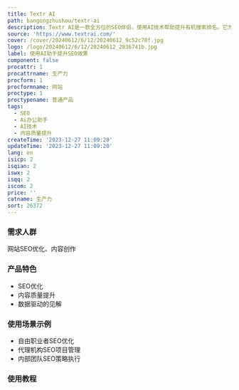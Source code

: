 ```yaml
---
title: Textr AI
path: bangongzhushou/textr-ai
description: Textr AI是一款全方位的SEO伴侣，使用AI技术帮助提升有机搜索排名。它为自由职业者、代理机构和内部团队提供数据驱动的见解，以改善SEO和排名。
source: 'https://www.textrai.com/'
cover: /cover/20240612/6/12/20240612_9c52c70f.jpg
logo: /logo/20240612/6/12/20240612_2836741b.jpg
label: 使用AI助手提升SEO效果
component: false
procattr: 1
procattrname: 生产力
procform: 1
procformname: 网站
proctype: 1
proctypename: 普通产品
tags:
  - SEO
  - Ai办公助手
  - AI技术
  - 内容质量提升
createTime: '2023-12-27 11:09:20'
updateTime: '2023-12-27 11:09:20'
lang: en
isicp: 2
isqian: 2
iswx: 2
isqq: 2
iscom: 2
price: ''
catname: 生产力
sort: 26372
---
```




### 需求人群
网站SEO优化、内容创作

### 产品特色
- SEO优化
- 内容质量提升
- 数据驱动的见解

### 使用场景示例
- 自由职业者SEO优化
- 代理机构SEO项目管理
- 内部团队SEO策略执行

### 使用教程


  
